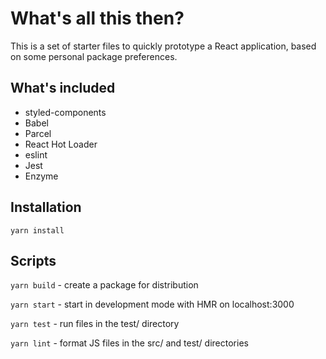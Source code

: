 # What's all this then?

This is a set of starter files to quickly prototype a React application, based on some personal package preferences.

## What's included

- styled-components
- Babel
- Parcel
- React Hot Loader
- eslint
- Jest
- Enzyme

## Installation

`yarn install`

## Scripts

`yarn build` - create a package for distribution

`yarn start` - start in development mode with HMR on localhost:3000

`yarn test` - run files in the test/ directory

`yarn lint` - format JS files in the src/ and test/ directories
